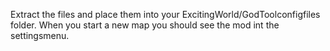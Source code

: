 Extract the files and place them into your ExcitingWorld/GodToolconfigfiles folder. When you start a new map you should see the mod int the settingsmenu.

